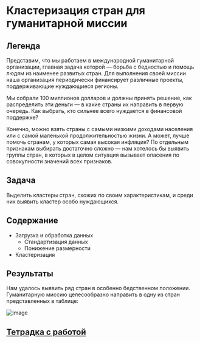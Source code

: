 # Кластеризация стран для гуманитарной миссии

## Легенда
Представим, что мы работаем в международной гуманитарной организации, главная задача которой — борьба с бедностью и помощь людям из наименее развитых стран. Для выполнения своей миссии наша организация периодически финансирует различные проекты, поддерживающие нуждающиеся регионы.

Мы собрали 100 миллионов долларов и должны принять решение, как распределить эти деньги — в какие страны их направить в первую очередь. Как выбрать, кто сильнее всего нуждается в финансовой поддержке?

Конечно, можно взять страны с самыми низкими доходами населения или с самой маленькой продолжительностью жизни. А может, лучше помочь странам, у которых самая высокая инфляция? По отдельным признакам выбирать достаточно сложно — нам хотелось бы выявить группы стран, в которых в целом ситуация вызывает опасения по совокупности значений всех признаков.

## Задача
Выделить кластеры стран, схожих по своим характеристикам, и среди них выявить кластер особо нуждающихся.

## Содержание
- Загрузка и обработка данных
  * Стандартизация данных
  * Понижение размерности
- Кластеризация

## Результаты
Нам удалось выявить ряд стран в особенно бедственном положении. Гуманитарную миссию целесообразно направить в одну из стран представленных в таблице:

![image](https://github.com/khav-i/ml_works/assets/126453765/1a3f2115-66e4-44cf-9135-3abab110b7cc)

## [Тетрадка с работой](https://github.com/khav-i/ml_works/blob/master/Clustering%20of%20countries%20for%20humanitarian%20mission/clustering%20of%20countries%20for%20humanitarian%20mission.ipynb)
